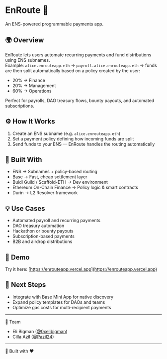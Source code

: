 # EnRoute 🪩
An ENS-powered programmable payments app.

## 🌍 Overview
EnRoute lets users automate recurring payments and fund distributions using ENS subnames.  
Example:
`alice.enrouteapp.eth` → `payroll.alice.enrouteapp.eth` → funds are then split automatically based on a policy created by the user:
- 20% → Finance  
- 20% → Management  
- 60% → Operations  

Perfect for payrolls, DAO treasury flows, bounty payouts, and automated subscriptions.

## ⚙️ How It Works
1. Create an ENS subname (e.g. `alice.enrouteapp.eth`)
2. Set a payment policy defining how incoming funds are split
3. Send funds to your ENS — EnRoute handles the routing automatically

## 🧠 Built With
- ENS → Subnames + policy-based routing  
- Base → Fast, cheap settlement layer  
- Buidl Guild / Scaffold-ETH → Dev environment  
- Ethereum On-Chain Finance → Policy logic & smart contracts  
- Durin → L2 Resolver framework

## 💡 Use Cases
- Automated payroll and recurring payments  
- DAO treasury automation  
- Hackathon or bounty payouts  
- Subscription-based payments  
- B2B and airdrop distributions

## 🧩 Demo
Try it here: [https://enrouteapp.vercel.app](https://enrouteapp.vercel.app)


## 🧭 Next Steps
- Integrate with Base Mini App for native discovery  
- Expand policy templates for DAOs and teams  
- Optimize gas costs for multi-recipient payments  

---

👥 Team  
- Eli Bigman ([@0xelibigman](https://x.com/0xelibigman))  
- Cilla Azil ([@Pazil24](https://x.com/pazil24))

---

🪩 Built with ❤️ 